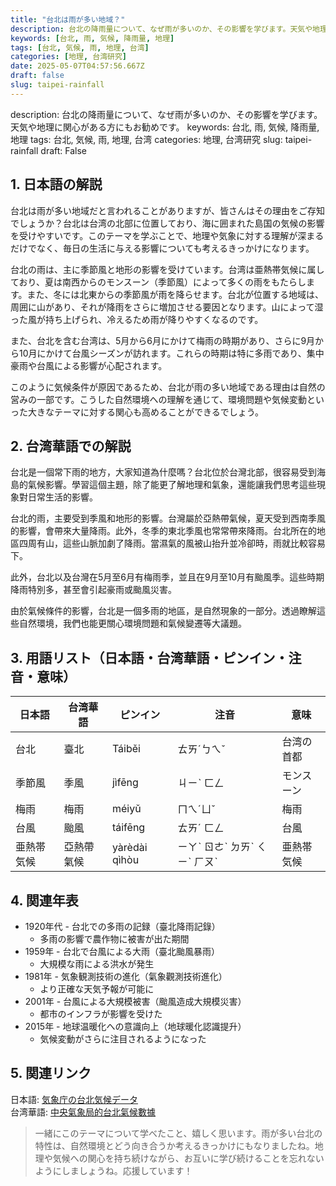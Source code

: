 ```yaml
---
title: "台北は雨が多い地域？"
description: 台北の降雨量について、なぜ雨が多いのか、その影響を学びます。天気や地理に関心がある方にもお勧めです。
keywords: [台北, 雨, 気候, 降雨量, 地理]
tags: [台北, 気候, 雨, 地理, 台湾]
categories: [地理, 台湾研究]
date: 2025-05-07T04:57:56.667Z
draft: false
slug: taipei-rainfall
---
```


description: 台北の降雨量について、なぜ雨が多いのか、その影響を学びます。天気や地理に関心がある方にもお勧めです。
keywords: 台北, 雨, 気候, 降雨量, 地理
tags: 台北, 気候, 雨, 地理, 台湾
categories: 地理, 台湾研究
slug: taipei-rainfall
draft: False

## 1. 日本語の解説
台北は雨が多い地域だと言われることがありますが、皆さんはその理由をご存知でしょうか？台北は台湾の北部に位置しており、海に囲まれた島国の気候の影響を受けやすいです。このテーマを学ぶことで、地理や気象に対する理解が深まるだけでなく、毎日の生活に与える影響についても考えるきっかけになります。

台北の雨は、主に季節風と地形の影響を受けています。台湾は亜熱帯気候に属しており、夏は南西からのモンスーン（季節風）によって多くの雨をもたらします。また、冬には北東からの季節風が雨を降らせます。台北が位置する地域は、周囲に山があり、それが降雨をさらに増加させる要因となります。山によって湿った風が持ち上げられ、冷えるため雨が降りやすくなるのです。

また、台北を含む台湾は、5月から6月にかけて梅雨の時期があり、さらに9月から10月にかけて台風シーズンが訪れます。これらの時期は特に多雨であり、集中豪雨や台風による影響が心配されます。

このように気候条件が原因であるため、台北が雨の多い地域である理由は自然の営みの一部です。こうした自然環境への理解を通じて、環境問題や気候変動といった大きなテーマに対する関心も高めることができるでしょう。

## 2. 台湾華語での解説
台北是一個常下雨的地方，大家知道為什麼嗎？台北位於台灣北部，很容易受到海島的氣候影響。學習這個主題，除了能更了解地理和氣象，還能讓我們思考這些現象對日常生活的影響。

台北的雨，主要受到季風和地形的影響。台灣屬於亞熱帶氣候，夏天受到西南季風的影響，會帶來大量降雨。此外，冬季的東北季風也常常帶來降雨。台北所在的地區四周有山，這些山脈加劇了降雨。當濕氣的風被山抬升並冷卻時，雨就比較容易下。

此外，台北以及台灣在5月至6月有梅雨季，並且在9月至10月有颱風季。這些時期降雨特別多，甚至會引起豪雨或颱風災害。

由於氣候條件的影響，台北是一個多雨的地區，是自然現象的一部分。透過瞭解這些自然環境，我們也能更關心環境問題和氣候變遷等大議題。

## 3. 用語リスト（日本語・台湾華語・ピンイン・注音・意味）
| 日本語      | 台湾華語 | ピンイン        | 注音    | 意味          |
|-------------|----------|----------------|---------|---------------|
| 台北        | 臺北     | Táiběi          | ㄊㄞˊㄅㄟˇ | 台湾の首都    |
| 季節風      | 季風     | jìfēng          | ㄐㄧˋ ㄈㄥ | モンスーン    |
| 梅雨        | 梅雨     | méiyǔ           | ㄇㄟˊㄩˇ | 梅雨         |
| 台風        | 颱風     | táifēng         | ㄊㄞˊ ㄈㄥ | 台風         |
| 亜熱帯気候  | 亞熱帶氣候 | yàrèdài qìhòu  | ㄧㄚˋ ㄖㄜˋ ㄉㄞˋ ㄑㄧˋ ㄏㄡˋ | 亜熱帯気候 |

## 4. 関連年表
- 1920年代 - 台北での多雨の記録（臺北降雨記錄）
  - 多雨の影響で農作物に被害が出た期間
- 1959年 - 台北で台風による大雨（臺北颱風暴雨）
  - 大規模な雨による洪水が発生
- 1981年 - 気象観測技術の進化（氣象觀測技術進化）
  - より正確な天気予報が可能に
- 2001年 - 台風による大規模被害（颱風造成大規模災害）
  - 都市のインフラが影響を受けた
- 2015年 - 地球温暖化への意識向上（地球暖化認識提升）
  - 気候変動がさらに注目されるようになった

## 5. 関連リンク
日本語: [気象庁の台北気候データ](https://www.jma.go.jp/)  
台湾華語: [中央氣象局的台北氣候數據](https://www.cwb.gov.tw/)

>一緒にこのテーマについて学べたこと、嬉しく思います。雨が多い台北の特性は、自然環境とどう向き合うか考えるきっかけにもなりましたね。地理や気候への関心を持ち続けながら、お互いに学び続けることを忘れないようにしましょうね。応援しています！